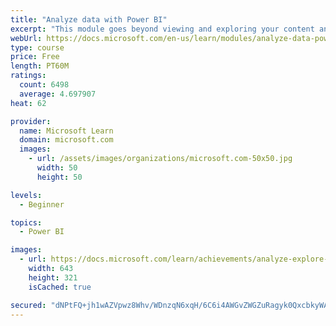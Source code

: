 ```yaml
---
title: "Analyze data with Power BI"
excerpt: "This module goes beyond viewing and exploring your content and explains how to interact with it by working with reports and dashboards to uncover and share new business insights."
webUrl: https://docs.microsoft.com/en-us/learn/modules/analyze-data-power-bi/
type: course
price: Free
length: PT60M
ratings:
  count: 6498
  average: 4.697907
heat: 62

provider:
  name: Microsoft Learn
  domain: microsoft.com
  images:
    - url: /assets/images/organizations/microsoft.com-50x50.jpg
      width: 50
      height: 50

levels:
  - Beginner

topics:
  - Power BI

images:
  - url: https://docs.microsoft.com/learn/achievements/analyze-explore-data-power-bi-social.png
    width: 643
    height: 321
    isCached: true

secured: "dNPtFQ+jh1wAZVpwz8Whv/WDnzqN6xqH/6C6i4AWGvZWGZuRagyk0QxcbkyWACh4jdDzF2wLLVncOqiInaOMSVhF4hRDwS1bTeqZoBhbgDROB996Cscq4wgbwDVJ4nA2PfqJmlrPoI/zMqhjtBhAlc1XgDncwGDRylMRllTAWakZ2jk83dCmegbYFB9DjnZJ9NmZxfRdVsPCJ1v2s6RArmZ5SHOZDTykl73jCnfIYhc43n9Sy2/x9p75/Wgk6laLMp919/uVbg0Wn57IUqzsdPllUd2mv9VI/AXvP5vpFib4rFRohmLfTPr4DpznJ5aVwNKSRnEqXfH9R3k0iRzhiLz+75sXp0FnSeF3H6qX1/Hk/j5gx0q1Rs1akoqdBe0io/KxrEJzIVk2Tlc/YtQTqMGXtUBIDAFomiddIT9jOGQ=;K8BrCUQiEv01VWQP8j6gCg=="
---
```



